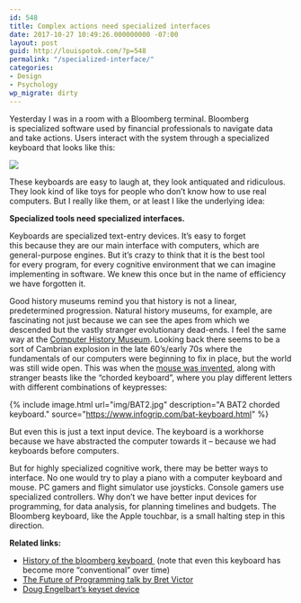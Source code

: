 ```yaml
---
id: 548
title: Complex actions need specialized interfaces
date: 2017-10-27 10:49:26.000000000 -07:00
layout: post
guid: http://louispotok.com/?p=548
permalink: "/specialized-interface/"
categories:
- Design
- Psychology
wp_migrate: dirty
---
```

Yesterday I was in a room with a Bloomberg terminal. Bloomberg is specialized software used by financial professionals to navigate data and take actions. Users interact with the system through a specialized keyboard that looks like this:

![](https://data.bloomberglp.com/professional/sites/10/2013Starboard_10023431_TV-800x288.jpg) 

These keyboards are easy to laugh at, they look antiquated and ridiculous. They look kind of like toys for people who don&#8217;t know how to use real computers. But I really like them, or at least I like the underlying idea:

**Specialized tools need specialized interfaces.**

Keyboards are specialized text-entry devices. It&#8217;s easy to forget this because they are our main interface with computers, which are general-purpose engines. But it&#8217;s crazy to think that it is the best tool for every program, for every cognitive environment that we can imagine implementing in software. We knew this once but in the name of efficiency we have forgotten it.

Good history museums remind you that history is not a linear, predetermined progression. Natural history museums, for example, are fascinating not just because we can see the apes from which we descended but the vastly stranger evolutionary dead-ends. I feel the same way at the [Computer History Museum](http://www.computerhistory.org/). Looking back there seems to be a sort of Cambrian explosion in the late 60&#8217;s/early 70s where the fundamentals of our computers were beginning to fix in place, but the world was still wide open. This was when the [mouse was invented](http://www.dougengelbart.org/firsts/mouse.html), along with stranger beasts like the &#8220;chorded keyboard&#8221;, where you play different letters with different combinations of keypresses:

{% include image.html url="img/BAT2.jpg" description="A BAT2 chorded keyboard." source="https://www.infogrip.com/bat-keyboard.html" %}

But even this is just a text input device. The keyboard is a workhorse because we have abstracted the computer towards it &#8211; because we had keyboards before computers.

But for highly specialized cognitive work, there may be better ways to interface. No one would try to play a piano with a computer keyboard and mouse. PC gamers and flight simulator use joysticks. Console gamers use specialized controllers. Why don&#8217;t we have better input devices for programming, for data analysis, for planning timelines and budgets. The Bloomberg keyboard, like the Apple touchbar, is a small halting step in this direction.

**Related links:**

  * [History of the bloomberg keyboard ](https://www.bloomberg.com/professional/blog/look-back-bloomberg-keyboard/) (note that even this keyboard has become more &#8220;conventional&#8221; over time)
  * [The Future of Programming talk by Bret Victor](http://worrydream.com/dbx/)
  * [Doug Engelbart&#8217;s keyset device](http://dougengelbart.org/firsts/keyset.html)
